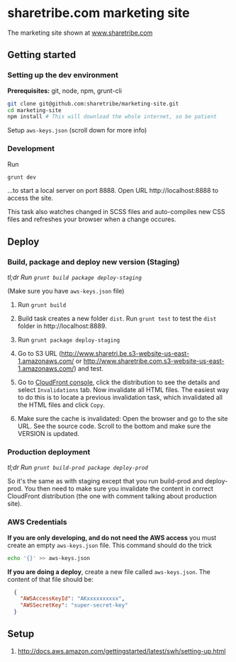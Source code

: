 # sharetribe.com marketing site

The marketing site shown at www.sharetribe.com

## Getting started

### Setting up the dev environment

**Prerequisites:** git, node, npm, grunt-cli

```bash
git clone git@github.com:sharetribe/marketing-site.git
cd marketing-site
npm install # This will download the whole internet, so be patient
```

Setup `aws-keys.json` (scroll down for more info)

### Development

Run

```bash
grunt dev
```

...to start a local server on port 8888. Open URL http://localhost:8888 to access the site.

This task also watches changed in SCSS files and auto-compiles new CSS files and refreshes your browser when a change occures.

## Deploy

### Build, package and deploy new version (Staging)

_tl;dr Run `grunt build package deploy-staging`_

(Make sure you have `aws-keys.json` file)

1. Run `grunt build`

1. Build task creates a new folder `dist`. Run `grunt test` to test the `dist` folder in http://localhost:8889.

1. Run `grunt package deploy-staging`

1. Go to S3 URL (http://www.sharetri.be.s3-website-us-east-1.amazonaws.com/ or http://www.sharetribe.com.s3-website-us-east-1.amazonaws.com/) and test.

1. Go to [CloudFront console](https://console.aws.amazon.com/cloudfront/home), click the distribution to see the details and select `Invalidations` tab. Now invalidate all HTML files. The easiest way to do this is to locate a previous invalidation task, which invalidated all the HTML files and click `Copy`.

1. Make sure the cache is invalidated: Open the browser and go to the site URL. See the source code. Scroll to the bottom and make sure the VERSION is updated.


### Production deployment

_tl;dr Run `grunt build-prod package deploy-prod`_

So it's the same as with staging except that you run build-prod and
deploy-prod. You then need to make sure you invalidate the content in
correct CloudFront distribution (the one with comment talking about
production site).


### AWS Credentials

**If you are only developing, and do not need the AWS access** you must create an empty `aws-keys.json` file. This command should do the trick

```bash
echo '{}' >> aws-keys.json
```

**If you are doing a deploy**, create a new file called `aws-keys.json`. The content of that file should be:

```json
  {
    "AWSAccessKeyId": "AKxxxxxxxxxx",
    "AWSSecretKey": "super-secret-key"
  }
```

## Setup

1. http://docs.aws.amazon.com/gettingstarted/latest/swh/setting-up.html
